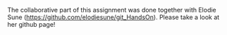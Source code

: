 The collaborative part of this assignment was done together with Elodie Sune (https://github.com/elodiesune/git_HandsOn). Please take a look at her github page!
